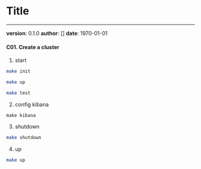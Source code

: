 # Title
---
**version**: 0.1.0
**author**: []
**date**: 1970-01-01

#### C01. Create a cluster
1. start
```bash
make init

make up

make test
```

2. config kibana
```
make kibana
```

3. shutdown
```bash
make shutdown
```

4. up
```bash
make up
```
